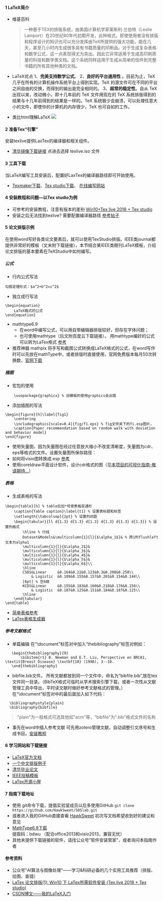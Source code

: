 #### 1 LaTeX简介
* 维基百科
     >一种基于ΤΕΧ的排版系统，由美国计算机学家莱斯利·兰伯特（Leslie Lamport）在20世纪80年代初期开发，此种格式，即使使用者没有排版和程序设计的知识也可以充分发挥由TeX所提供的强大功能，能在几天，甚至几小时内生成很多具有书籍质量的印刷品。对于生成复杂表格和数学公式，这一点表现得尤为突出。因此它非常适用于生成高印刷质量的科技和数学类文档。这个系统同样适用于生成从简单的信件到完整书籍的所有其他种类的文档。

* LaTeX优点
1、**完美支持数学公式**。
2、**良好的平台通用性** 。目前为止，TeX 几乎在所有的计算机操作系统平台上得到实现。TeX 的源文件可在不同的平台之间自由的交换，而得到的输出是完全相同的。
3、**超常的稳定性**。自从 TeX 出现以来，改动微小，即十几年前的 TeX 文件用现在的 TeX 系统排版得到的结果与十几年前得到的结果是一样的。TeX 系统极少会崩溃，可以处理任意大小的文件，即使你的计算机的内存很少，TeX 也可自如的工作。
* 类比html理解LaTeX
![](http://liuchengxu.org/blog-cn/assets/images/posts/sketch.png)

#### 2 准备Tex“引擎”
安装texlive提供LaxTex的编译器和相关组件。
* [清华镜像下载链接](https://mirrors.tuna.tsinghua.edu.cn/CTAN/systems/texlive/Images/) 点进去选择 texlive.iso 文件
#### 3 工具下载
当LaTeX编写工具安装后，配置好LaxTex的编译器路径即可开始使用。
* [Texmaker下载](https://sourceforge.net/projects/texstudio/)、[Tex studio下载](https://www.xm1math.net/texmaker/)、 [在线编写网站](https://www.overleaf.com)
#### 4 安装教程和问题—以Tex studio为例
* 可参考的安装教程，注意有版本的差别 [Win10+Tex live 2018 + Tex studio](https://blog.csdn.net/zaishuiyifangxym/article/details/88170827)
* 安装之后无法找到texlive? 需要配置编译器路径 [参考帖子](http://tieba.baidu.com/p/6006371753?traceid=)

#### 5 论文排版示例
在使用word写好各类论文要素后，就可以使用TexStudio排版。IEEE类journal都提供非常好的模板（文末附下载链接），本节结合某IEEE类期刊LaTeX模板，介绍论文排版的基本要素在TeXStudio中如何编写。
##### 公式
* 行内公式写法
```Tex
勾股定理形式：$a^2+b^2=c^2$
```
* 独立成行写法
```Tex
\begin{equation}
    LaTeX格式的公式
\end{equation}
```
* mathtype6.9
    * 在word中编写公式，可以用自带编辑器排版较好，但存在字体问题；
    * 也可使用mathtype（后文附百度云下载链接）。
用mathtype编好的公式可以转为LaTex格式 [参考](https://blog.csdn.net/zaishuiyifangxym/article/details/88327257)
* 推荐神器 mathpix
将手写和截图公式转换成LaTeX格式的公式，在word写作时可以先放在mathType中，或者排版时直接使用，官网免费版本每月50次转换数，[官网下载](https://mathpix.com/)
##### 插图
* 宏包的使用
```TeX
    \usepackage{graphicx} % 旧模板的使用graphics会出错
```
* 添加插图的写法
```TeX
\begin{figure}[h]\label{fig1}
	\centering
	\includegraphics[scale=0.4]{fig/f1.eps} % fig文件夹下的fi.esp图片，
	\caption{Paper recommendation based on random walk with deviation and behavior model}
\end{figure}
```
* 使用矢量图，因为矢量图在经过任意放大缩小不改变清晰度，矢量图为cdr、eps等格式的文件。设置矢量图所保存路径：
* 如何将visio图转换成.esp [参考](https://jingyan.baidu.com/article/f0e83a259ad7c222e5910107.html)
* 使用coreldraw平面设计软件，设计cdr格式的图（见[本项目的可视化指南-敬请期待...]()）
##### 表格
* 生成表格的写法
```TeX
\begin{table}[h] % table后加*号使表格变通栏
	\caption{Table caption}\label{t1} % 设置表标题和标签
	\setlength{\tabcolsep}{2pt} % 设置列间距
	\begin{tabular}{ll d{1.3} d{1.3} d{1.3} d{1.3} d{1.3} d{1.3}} % 设置列格式
		\hline % 行线
		Dataset&Models&\multicolumn{1}{l}{$\alpha_1$}& % 跨1列flushleft文本为alpha1
		\multicolumn{1}{l}{$\alpha_2$}&
		\multicolumn{1}{l}{$\alpha_3$}&
		\multicolumn{1}{l}{$\alpha_4$}&
		\multicolumn{1}{l}{$\alpha_5$}&
		\multicolumn{1}{l}{$\alpha_6$}\\
		\hline
		CSDS&Linear     &0.164&0.22&0.123&0.3&0.200&0.258\\
			& Logistic  &0.189&0.155&0.157&0.201&0.154&0.144\\
		[6pt] % 空6磅
		KCDS&Linear     &0.155&0.183&0.160&0.218&0.176&0.156\\
			& Logistic  &0.187&0.125&0.151&0.184&0.187&0.125\\
		\hline
	\end{tabular}
\end{table}
```
* [简单表格参考](http://www.modernfig.cn/blog/general/blog_5.html)
* [LaTex表格生成器](http://www.tablesgenerator.com)
##### 参考文献格式
 * 单篇编辑
 在“\document”标签对中加入“thebibliography”标签对例如：
 ```Tex
    \begin{thebibliography}{9}
        \bibitem{r1} B. Newman and E.T. Liu, Perspective on BRCA1, \textit{Breast Disease} \textbf{10} (1998), 3--10.
    \end{thebibliography}
```
 * bibfile.bib文件。
 所有文献都放到同一个文件中，命名为“bibfile.bib”,放在tex文件同一目录。（BibTeX格式可临时从学术搜索引擎下载，或者一次性从文献管理工具中导出，平时读文献时做好参考文献格式的管理。）
  在“\document”标签对中的最后面加入如下代码：
  ```Tex
    \bibliographystyle{plain}
    \bibliography{bibfile}
```
>"plain"为一般格式可选其他如"acm"等，"bibfile"为".bib"格式文件的名称
 * 事先在word中插入参考文献
 可先用zotero管理文献，自动调整引文序号和生成书目。[安装教程](https://zhuanlan.zhihu.com/p/30899762)
 
#### 6 学习网站和下载链接
* [LaTeX官方文档](https://www.latex-project.org/help/documentation/usrguide.pdf)
* [一个中文排版例子](https://www.jianshu.com/p/2bef8b44f40a)
* [清华毕业论文](https://github.com/xueruini/thuthesis)
* [IEEE投稿模板](https://journals.ieeeauthorcenter.ieee.org/create-your-ieee-article/authoring-tools-and-templates/ieee-article-templates/templates-for-transactions/)
* [LaTex开源小屋](https://www.latexstudio.net/)

#### 7 指南下载地址
* 使用 git命令下载，提倡实验室成员以后多使用GitHub
`git clone https://github.com/HawkSweet/505lab.git`
* 或者进入我的GitHub直接查看 [HawkSweet](https://github.com/HawkSweet/505lab)
初次写文档希望收到好的建议和意见
* [MathType6.9下载](https://pan.baidu.com/s/1aBuZe3GZLPiODknT7dZE0A)
提取码：bdwu  （配合office2013和visio2013，兼容无忧）
* 其他未提供下载链接的软件，请找公众号“软件安装管家”，或者询问本指南作者

#### 参考资料
* 公众号"AI算法与图像处理"——学习&科研必备的几个实用工具推荐（排版、绘图、查错）
* [LaTex 论文排版(1): Win10 下 LaTex所需软件安装 (Tex live 2018 + Tex studio)](https://blog.csdn.net/zaishuiyifangxym/article/details/88170827)
* [CSDN博文——我的LaTeX入门](https://blog.csdn.net/shujuelin/article/details/79340373)
